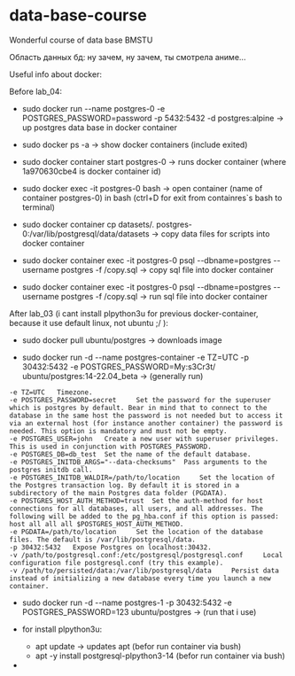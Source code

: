 # data-base-course

Wonderful course of data base BMSTU

Область данных бд: ну зачем, ну зачем, ты смотрела аниме...


Useful info about docker:

Before lab_04:

- sudo docker run --name postgres-0 -e POSTGRES_PASSWORD=password -p 5432:5432 -d postgres:alpine -> up postgres data base in docker container

- sudo docker ps -a -> show docker containers (include exited)

- sudo docker container start postgres-0 -> runs docker container (where 1a970630cbe4 is docker container id)

- sudo docker exec -it postgres-0 bash -> open container (name of container postgres-0) in bash (ctrl+D for exit from containres`s bash to terminal)

- sudo docker container cp datasets/. postgres-0:/var/lib/postgresql/data/datasets -> copy data files for scripts into docker container 

- sudo docker container exec -it postgres-0 psql --dbname=postgres --username postgres -f /copy.sql  -> copy sql file into docker container

- sudo docker container exec -it postgres-0 psql --dbname=postgres --username postgres -f /copy.sql -> run sql file into docker container

After lab_03 (i cant install plpython3u for previous docker-container, because it use default linux, not ubuntu ;/ ):

- sudo docker pull ubuntu/postgres -> downloads image 

- sudo docker run -d --name postgres-container -e TZ=UTC -p 30432:5432 -e POSTGRES_PASSWORD=My:s3Cr3t/ ubuntu/postgres:14-22.04_beta -> (generally run)

```
-e TZ=UTC 	Timezone.
-e POSTGRES_PASSWORD=secret 	Set the password for the superuser which is postgres by default. Bear in mind that to connect to the database in the same host the password is not needed but to access it via an external host (for instance another container) the password is needed. This option is mandatory and must not be empty.
-e POSTGRES_USER=john 	Create a new user with superuser privileges. This is used in conjunction with POSTGRES_PASSWORD.
-e POSTGRES_DB=db_test 	Set the name of the default database.
-e POSTGRES_INITDB_ARGS="--data-checksums" 	Pass arguments to the postgres initdb call.
-e POSTGRES_INITDB_WALDIR=/path/to/location 	Set the location of the Postgres transaction log. By default it is stored in a subdirectory of the main Postgres data folder (PGDATA).
-e POSTGRES_HOST_AUTH_METHOD=trust 	Set the auth-method for host connections for all databases, all users, and all addresses. The following will be added to the pg_hba.conf if this option is passed: host all all all $POSTGRES_HOST_AUTH_METHOD.
-e PGDATA=/path/to/location 	Set the location of the database files. The default is /var/lib/postgresql/data.
-p 30432:5432 	Expose Postgres on localhost:30432.
-v /path/to/postgresql.conf:/etc/postgresql/postgresql.conf 	Local configuration file postgresql.conf (try this example).
-v /path/to/persisted/data:/var/lib/postgresql/data 	Persist data instead of initializing a new database every time you launch a new container.
```

- sudo docker run -d --name postgres-1 -p 30432:5432 -e POSTGRES_PASSWORD=123 ubuntu/postgres -> (run that i use) 

- for install plpython3u:
	- apt update -> updates apt (befor run container via bush)
	- apt -y install postgresql-plpython3-14 (befor run container via bush)

- 

